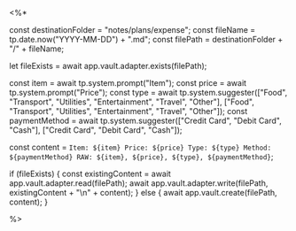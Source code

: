 <%*

const destinationFolder = "notes/plans/expense";
const fileName = tp.date.now("YYYY-MM-DD") + ".md";
const filePath = destinationFolder + "/" + fileName;

let fileExists = await app.vault.adapter.exists(filePath);

const item = await tp.system.prompt("Item");
const price = await tp.system.prompt("Price");
const type = await tp.system.suggester(["Food", "Transport", "Utilities", "Entertainment", "Travel", "Other"], ["Food", "Transport", "Utilities", "Entertainment", "Travel", "Other"]);
const paymentMethod = await tp.system.suggester(["Credit Card", "Debit Card", "Cash"], ["Credit Card", "Debit Card", "Cash"]);  

const content = `
Item: ${item}
Price: ${price}
Type: ${type}
Method: ${paymentMethod}
RAW: ${item}, ${price}, ${type}, ${paymentMethod}
`;

if (fileExists) {
  const existingContent = await app.vault.adapter.read(filePath);
  await app.vault.adapter.write(filePath, existingContent + "\n" + content);
} else {
  await app.vault.create(filePath, content);
}

%>
